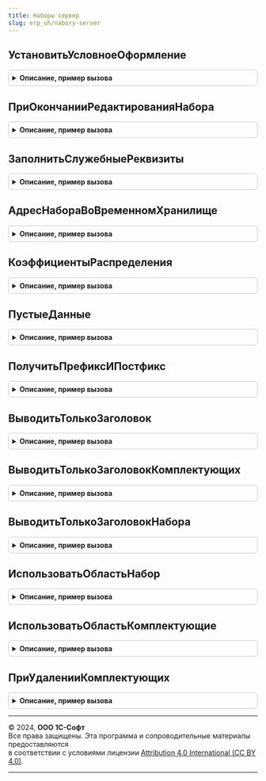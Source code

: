 ```yaml
---
title: Наборы сервер
slug: erp_uh/nabory-server
---
```



## УстановитьУсловноеОформление
<details style="margin: 1em 0; padding: 0.5em; border: 1px solid #ccc; border-radius: 6px;">

<summary style="font-weight: bold; cursor: pointer;">Описание, пример вызова</summary>

```bsl

// Процедура устанавливает условное оформление для механизма Наборов
//
// Параметры:
//  Форма - ФормаКлиентскогоПриложения - Форма, в которой нужно установить условное оформление, должна содержать:
//    * Объект - ДокументОбъект
//  ИмяТЧ - Строка - Имя табличной части
//  ТЧФормы - Булево - ТЧ это реквизит формы.
//
Процедура УстановитьУсловноеОформление(Форма, ИмяТЧ, ТЧФормы = Ложь) Экспорт
```

Пример вызова
```bsl
НаборыСервер.УстановитьУсловноеОформление(Форма, ИмяТЧ, ТЧФормы);
```
</details>

## ПриОкончанииРедактированияНабора
<details style="margin: 1em 0; padding: 0.5em; border: 1px solid #ccc; border-radius: 6px;">

<summary style="font-weight: bold; cursor: pointer;">Описание, пример вызова</summary>

```bsl


// Процедура должна вызываться при окончании редактирования набора
// в форме редактирования набора.
//
// Параметры:
//  Форма - ФормаКлиентскогоПриложения
//  ИмяТЧ - Строка - Имя табличной части
//  Параметры - Структура:
//  * Данные - ТаблицаЗначений
//  * СтруктураДействийСИзмененнымиСтроками - Структура
//  * СтруктураДействийСДобавленнымиСтроками - Структура
//  * КолонкиНабора - Массив из Строка
//  * СоответствиеИменКолонок - Соответствие из КлючИЗначение:
//    ** Ключ - Строка
//    ** Значение - Строка
//  * СверхЗаказа - Булево,
//                - Неопределено
//
Процедура ПриОкончанииРедактированияНабора(Форма, ИмяТЧ = "Товары", Параметры) Экспорт
```

Пример вызова
```bsl
НаборыСервер.ПриОкончанииРедактированияНабора(Форма, ИмяТЧ, Параметры) 
```
</details>

## ЗаполнитьСлужебныеРеквизиты
<details style="margin: 1em 0; padding: 0.5em; border: 1px solid #ccc; border-radius: 6px;">

<summary style="font-weight: bold; cursor: pointer;">Описание, пример вызова</summary>

```bsl

// Процедура должна вызываться при чтении или создании формы на сервере
//
// Параметры:
//  Форма - ФормаКлиентскогоПриложения -
//  ИмяТЧ - Строка - Имя табличной части
//  ТЧТаблицаЗначенийФормы - Булево -
//
Процедура ЗаполнитьСлужебныеРеквизиты(Форма, ИмяТЧ = "Товары", ТЧТаблицаЗначенийФормы = Ложь) Экспорт
```

Пример вызова
```bsl
НаборыСервер.ЗаполнитьСлужебныеРеквизиты(Форма, ИмяТЧ, ТЧТаблицаЗначенийФормы);
```
</details>

## АдресНабораВоВременномХранилище
<details style="margin: 1em 0; padding: 0.5em; border: 1px solid #ccc; border-radius: 6px;">

<summary style="font-weight: bold; cursor: pointer;">Описание, пример вызова</summary>

```bsl

// Возвращает адрес набора во временном хранилище для
// последующего редактирования набора во временном хранилище.
//
// Параметры:
//  Форма - ФормаКлиентскогоПриложения -
//  Параметры - Структура - Параметры
//  ИмяТЧ - Строка - Имя табличной части
//
// Возвращаемое значение:
//  Строка - Адрес во временном хранилище.
//
Функция АдресНабораВоВременномХранилище(Форма, Параметры, ИмяТЧ = "Товары") Экспорт
```

Пример вызова
```bsl
Результат = НаборыСервер.АдресНабораВоВременномХранилище(Форма, Параметры, ИмяТЧ);
```
</details>

## КоэффициентыРаспределения
<details style="margin: 1em 0; padding: 0.5em; border: 1px solid #ccc; border-radius: 6px;">

<summary style="font-weight: bold; cursor: pointer;">Описание, пример вызова</summary>

```bsl

// Возвращает таблицу коэффициентов распределения цены набора на комплектующие
//
// Параметры:
//  ТабличнаяЧасть - ФормаКлиентскогоПриложения - Форма.
//  Параметры - Структура - Параметры распределения.
//
// Возвращаемое значение:
//  ТаблицаЗначений - Таблица коэффициентов распределения цены набора на комплектующие.
//
Функция КоэффициентыРаспределения(ТабличнаяЧасть, Параметры) Экспорт
```

Пример вызова
```bsl
Результат = НаборыСервер.КоэффициентыРаспределения(ТабличнаяЧасть, Параметры) 
```
</details>

## ПустыеДанные
<details style="margin: 1em 0; padding: 0.5em; border: 1px solid #ccc; border-radius: 6px;">

<summary style="font-weight: bold; cursor: pointer;">Описание, пример вызова</summary>

```bsl

// Возвращает пустые значения параметров подсистемы.
//
// Возвращаемое значение:
//  Структура - Пустые значения параметров.
Функция ПустыеДанные() Экспорт
```

Пример вызова
```bsl
Результат = НаборыСервер.ПустыеДанные() 
```
</details>

## ПолучитьПрефиксИПостфикс
<details style="margin: 1em 0; padding: 0.5em; border: 1px solid #ccc; border-radius: 6px;">

<summary style="font-weight: bold; cursor: pointer;">Описание, пример вызова</summary>

```bsl

// Возвращает префикс и постфикс наименования для вывода в печатных формах
//
// Параметры:
//  СтрокаТовары - Структура - Строка таблицы
//  ИспользоватьНаборы - Булево - Значение ФО "ИспользоватьНаборы".
//
// Возвращаемое значение:
//  Структура - префикс и постфикс.
Функция ПолучитьПрефиксИПостфикс(СтрокаТовары, ИспользоватьНаборы) Экспорт
```

Пример вызова
```bsl
Результат = НаборыСервер.ПолучитьПрефиксИПостфикс(СтрокаТовары, ИспользоватьНаборы) 
```
</details>

## ВыводитьТолькоЗаголовок
<details style="margin: 1em 0; padding: 0.5em; border: 1px solid #ccc; border-radius: 6px;">

<summary style="font-weight: bold; cursor: pointer;">Описание, пример вызова</summary>

```bsl

// Возвращает Истина, если СтрокаТовара должна отображаться с пустыми данными в колонках
// за исключением наименования.
//
// Параметры:
//  СтрокаТовары - Структура - Строка таблицы.
//  ИспользоватьНаборы - Булево - Значение ФО "ИспользоватьНаборы".
//
// Возвращаемое значение:
//  Булево - СтрокаТовара должна отображаться с пустыми данными в колонках
//           за исключением наименования.
Функция ВыводитьТолькоЗаголовок(СтрокаТовары, ИспользоватьНаборы) Экспорт
```

Пример вызова
```bsl
Результат = НаборыСервер.ВыводитьТолькоЗаголовок(СтрокаТовары, ИспользоватьНаборы) 
```
</details>

## ВыводитьТолькоЗаголовокКомплектующих
<details style="margin: 1em 0; padding: 0.5em; border: 1px solid #ccc; border-radius: 6px;">

<summary style="font-weight: bold; cursor: pointer;">Описание, пример вызова</summary>

```bsl

// Возвращает Истина, если СтрокаТовара должна отображаться с пустыми данными в колонках
// за исключением наименования и данная строка - Комплектующие набора.
//
// Параметры:
//  СтрокаТовары - Структура - Строка таблицы.
//  ИспользоватьНаборы - Булево - Значение ФО "ИспользоватьНаборы".
//
// Возвращаемое значение:
//  Булево -
Функция ВыводитьТолькоЗаголовокКомплектующих(СтрокаТовары, ИспользоватьНаборы) Экспорт
```

Пример вызова
```bsl
Результат = НаборыСервер.ВыводитьТолькоЗаголовокКомплектующих(СтрокаТовары, ИспользоватьНаборы) 
```
</details>

## ВыводитьТолькоЗаголовокНабора
<details style="margin: 1em 0; padding: 0.5em; border: 1px solid #ccc; border-radius: 6px;">

<summary style="font-weight: bold; cursor: pointer;">Описание, пример вызова</summary>

```bsl

// Возвращает Истина, если СтрокаТовара должна отображаться с пустыми данными в колонках
// за исключением наименования и данная строка - Набор.
//
// Параметры:
//  СтрокаТовары - Структура - Строка таблицы.
//  ИспользоватьНаборы - Булево - Значение ФО "ИспользоватьНаборы".
//
// Возвращаемое значение:
//  Булево - СтрокаТовара должна отображаться с пустыми данными в колонках
//           за исключением наименования и данная строка - Набор.
//
Функция ВыводитьТолькоЗаголовокНабора(СтрокаТовары, ИспользоватьНаборы) Экспорт
```

Пример вызова
```bsl
Результат = НаборыСервер.ВыводитьТолькоЗаголовокНабора(СтрокаТовары, ИспользоватьНаборы) 
```
</details>

## ИспользоватьОбластьНабор
<details style="margin: 1em 0; padding: 0.5em; border: 1px solid #ccc; border-radius: 6px;">

<summary style="font-weight: bold; cursor: pointer;">Описание, пример вызова</summary>

```bsl

// Возвращает Истина, если область набора должна быть использована в печатной форме
//
// Параметры:
//  СтрокаТовары - Структура - СтрокаТаблицы.
//  ИспользоватьНаборы - Булево - Значение ФО "ИспользоватьНаборы".
//
// Возвращаемое значение:
//  Булево - область набора должна быть использована в печатной форме.
//
Функция ИспользоватьОбластьНабор(СтрокаТовары, ИспользоватьНаборы) Экспорт
```

Пример вызова
```bsl
Результат = НаборыСервер.ИспользоватьОбластьНабор(СтрокаТовары, ИспользоватьНаборы) 
```
</details>

## ИспользоватьОбластьКомплектующие
<details style="margin: 1em 0; padding: 0.5em; border: 1px solid #ccc; border-radius: 6px;">

<summary style="font-weight: bold; cursor: pointer;">Описание, пример вызова</summary>

```bsl

// Возвращает Истина, если область комплектующих должна быть использована в печатной форме.
//
// Параметры:
//  СтрокаТовары - Структура - Строка таблицы.
//  ИспользоватьНаборы - Булево - Значение ФО "ИспользоватьНаборы".
//
// Возвращаемое значение:
//  Булево - область комплектующих должна быть использована в печатной форме.
//
Функция ИспользоватьОбластьКомплектующие(СтрокаТовары, ИспользоватьНаборы) Экспорт
```

Пример вызова
```bsl
Результат = НаборыСервер.ИспользоватьОбластьКомплектующие(СтрокаТовары, ИспользоватьНаборы) 
```
</details>

## ПриУдаленииКомплектующих
<details style="margin: 1em 0; padding: 0.5em; border: 1px solid #ccc; border-radius: 6px;">

<summary style="font-weight: bold; cursor: pointer;">Описание, пример вызова</summary>

```bsl

// Процедура обработчик события ПриУдалении
//
// Параметры:
//  Форма     - ФормаКлиентскогоПриложения -
//  ИмяТЧ     - Строка - Имя табличной части
//  Параметры - Структура - (Наборы, Прочее).
//
Процедура ПриУдаленииКомплектующих(Форма, ИмяТЧ, Параметры) Экспорт
```

Пример вызова
```bsl
НаборыСервер.ПриУдаленииКомплектующих(Форма, ИмяТЧ, Параметры) 
```
</details>

---

© 2024, **ООО 1С-Софт**  
Все права защищены. Эта программа и сопроводительные материалы предоставляются  
в соответствии с условиями лицензии [Attribution 4.0 International (CC BY 4.0)](https://creativecommons.org/licenses/by/4.0/legalcode).

---
